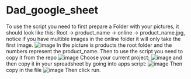 # Dad_google_sheet
To use the script you need to first prepare a Folder with your pictures, it should look like this: Root -> product_name -> online -> product_name.jpg, notice if you have multible images in the online folder it will only take the first image. 
![image](https://github.com/user-attachments/assets/01f29b71-e9a8-4a8f-a378-1dc62d77b26c) 
In the picture is products the root folder and the numbers represent the product_name. Then to use the script you need to copy it from the repo
![image](https://github.com/user-attachments/assets/32cfe17e-25fe-4b20-9353-da3424e3f795) 
Choose your current project:
![image](https://github.com/user-attachments/assets/ffd3eec0-3da3-4834-b534-cb854447aeb2)
 and then copy it in your spreadsheet by going into apps script: 
 ![image](https://github.com/user-attachments/assets/19a458bf-3249-4620-8543-b8d8482cd22d) 
 Then copy in the file 
 ![image](https://github.com/user-attachments/assets/1a6b0743-42c1-4f8c-b978-08a1e4e44e89) 
 Then click run.



